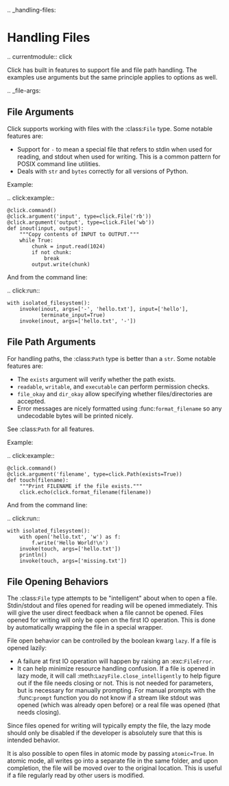 .. _handling-files:

Handling Files
================

.. currentmodule:: click

Click has built in features to support file and file path handling. The examples use arguments but the same principle applies to options as well.

.. _file-args:

File Arguments
-----------------

Click supports working with files with the :class:`File` type. Some notable features are:

*   Support for   ``-`` to mean a special file that refers to stdin when used for reading, and stdout when used for writing. This is a common pattern for POSIX command line utilities.
*   Deals with ``str`` and ``bytes`` correctly for all versions of Python.

Example:

.. click:example::

    @click.command()
    @click.argument('input', type=click.File('rb'))
    @click.argument('output', type=click.File('wb'))
    def inout(input, output):
        """Copy contents of INPUT to OUTPUT."""
        while True:
            chunk = input.read(1024)
            if not chunk:
                break
            output.write(chunk)

And from the command line:

.. click:run::

    with isolated_filesystem():
        invoke(inout, args=['-', 'hello.txt'], input=['hello'],
               terminate_input=True)
        invoke(inout, args=['hello.txt', '-'])

File Path Arguments
----------------------

For handling paths, the :class:`Path` type is better than a ``str``. Some notable features are:

*   The ``exists`` argument will verify whether the path exists.
*	``readable``, ``writable``, and ``executable`` can perform permission checks.
*	``file_okay`` and ``dir_okay`` allow specifying whether files/directories are accepted.
*   Error messages are nicely formatted using :func:`format_filename` so any undecodable bytes will be printed nicely.

See :class:`Path` for all features.

Example:

.. click:example::

    @click.command()
    @click.argument('filename', type=click.Path(exists=True))
    def touch(filename):
        """Print FILENAME if the file exists."""
        click.echo(click.format_filename(filename))

And from the command line:

.. click:run::

    with isolated_filesystem():
        with open('hello.txt', 'w') as f:
            f.write('Hello World!\n')
        invoke(touch, args=['hello.txt'])
        println()
        invoke(touch, args=['missing.txt'])


File Opening Behaviors
-----------------------------

The :class:`File` type attempts to be "intelligent" about when to open a file. Stdin/stdout and files opened for reading will be opened immediately. This will give the user direct feedback when a file cannot be opened. Files opened for writing will only be open on the first IO operation. This is done by automatically wrapping the file in a special wrapper.

File open behavior can be controlled by the boolean kwarg ``lazy``. If a file is opened lazily:

*   A failure at first IO operation will happen by raising an :exc:`FileError`.
*   It can help minimize resource handling confusion.  If a file is opened in lazy mode, it will call :meth:`LazyFile.close_intelligently` to help figure out if the file needs closing or not. This is not needed for parameters, but is necessary for manually prompting. For manual prompts with the :func:`prompt` function you do not know if a stream like stdout was opened (which was already open before) or a real file was opened (that needs closing).

Since files opened for writing will typically empty the file, the lazy mode should only be disabled if the developer is absolutely sure that this is intended behavior.

It is also possible to open files in atomic mode by passing ``atomic=True``.  In atomic mode, all writes go into a separate file in the same folder, and upon completion, the file will be moved over to the original location.  This is useful if a file regularly read by other users is modified.
